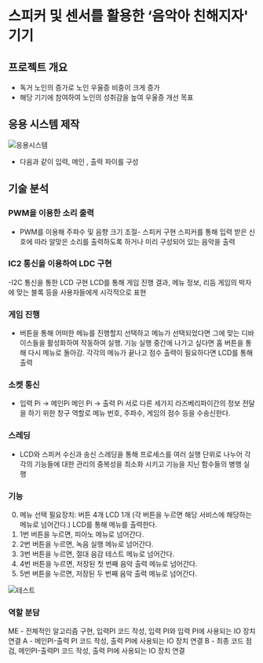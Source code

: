 # 스피커 및 센서를 활용한 ‘음악아 친해지자' 기기

## 프로젝트 개요
- 독거 노인의 증가로 노인 우울증 비중이 크게 증가
- 해당 기기에 참여하여 노인의 성취감을 높여 우울증 개선 목표


## 응용 시스템 제작
![응용시스템]("/system.png')
- 다음과 같이 입력, 메인 , 출력 파이를 구성

## 기술 분석

### PWM을 이용한 소리 출력
- PWM를 이용해 주파수 및 음향 크기 조절- 스피커 구현 스피커를 통해 입력 받은 신호에 따라 알맞은 소리를 출력하도록 하거나 미리 구성되어 있는 음악을 출력

### IC2 통신을 이용하여 LDC 구현
-I2C 통신을 통한 LCD 구현 LCD를 통해 게임 진행 결과, 메뉴 정보, 리듬 게임의 박자에 맞는 블록 등을 사용자들에게 시각적으로 표현

### 게임 진행
- 버튼을 통해 어떠한 메뉴를 진행할지 선택하고 메뉴가 선택되었다면 그에 맞는 디바이스들을 활성화하여 작동하여 실행.  기능 실행 중간에 나가고  싶다면 홈 버튼을 통해 다시 메뉴로 
돌아감. 각각의 메뉴가 끝나고 점수  출력이 필요하다면 LCD를 통해 출력


### 소켓 통신
- 입력 Pi -> 메인Pi  메인 Pi -> 출력 Pi 서로 다른 세가지 라즈베리파이간의 정보 전달을 하기 위한 창구 역할로 메뉴 번호, 주파수, 게임의 점수 등을 수송신한다. 

### 스레딩
- LCD와 스피커 수신과 송신 스레딩을 통해 프로세스를 여러 실행 단위로 나누어 각각의 기능들에 대한 관리의 중복성을 최소화 시키고 기능을 지닌 함수들의 병행  실행


### 기능

0. 메뉴 선택
필요장치: 버튼 4개 LCD 1개
	(각 버튼을 누르면 해당 서비스에 해당하는 메뉴로 넘어간다.)
	LCD를 통해 메뉴를 출력한다.
1.  1번 버튼을 누르면, 피아노 메뉴로 넘어간다.
2.  2번 버튼을 누르면, 녹음 실행 메뉴로 넘어간다.
3.  3번 버튼을 누르면, 절대 음감 테스트 메뉴로 넘어간다.
4.  4번 버튼을 누르면, 저장된 첫 번째 음악 출력 메뉴로 넘어간다.
5.  5번 버튼을 누르면,  저장된 두 번째 음악 출력 메뉴로 넘어간다.


![테스트]("/test.png")


### 역할 분담
ME - 전체적인 알고리즘 구현, 입력PI 코드 작성, 입력 PI와 입력 PI에 사용되는 IO 장치 연결
A - 메인PI-출력 PI 코드 작성, 출력 PI에 사용되는 IO 장치 연결
B - 최종 코드 점검, 메인PI-출력PI 코드 작성, 출력 PI에 사용되는 IO 장치 연결
